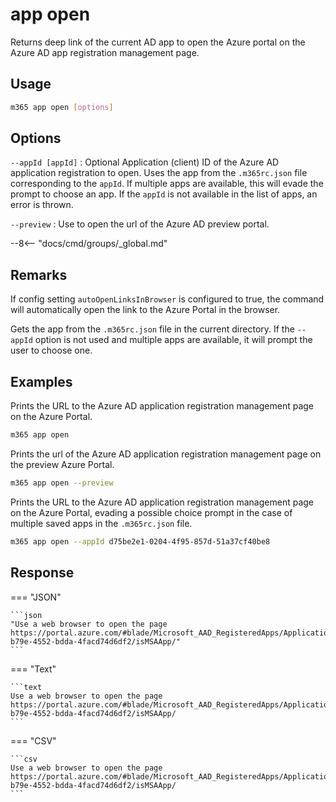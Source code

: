 # app open

Returns deep link of the current AD app to open the Azure portal on the Azure AD app registration management page.

## Usage

```sh
m365 app open [options]
```

## Options

`--appId [appId]`
: Optional Application (client) ID of the Azure AD application registration to open. Uses the app from the `.m365rc.json` file corresponding to the `appId`. If multiple apps are available, this will evade the prompt to choose an app. If the `appId` is not available in the list of apps, an error is thrown.

`--preview`
: Use to open the url of the Azure AD preview portal.

--8<-- "docs/cmd/groups/_global.md"

## Remarks

If config setting `autoOpenLinksInBrowser` is configured to true, the command will automatically open the link to the Azure Portal in the browser.

Gets the app from the `.m365rc.json` file in the current directory. If the `--appId` option is not used and multiple apps are available, it will prompt the user to choose one.

## Examples

Prints the URL to the Azure AD application registration management page on the Azure Portal. 

```sh
m365 app open
```

Prints the url of the Azure AD application registration management page on the preview Azure Portal.

```sh
m365 app open --preview
```

Prints the URL to the Azure AD application registration management page on the Azure Portal, evading a possible choice prompt in the case of multiple saved apps in the `.m365rc.json` file. 

```sh
m365 app open --appId d75be2e1-0204-4f95-857d-51a37cf40be8 
```

## Response

=== "JSON"

    ```json
    "Use a web browser to open the page https://portal.azure.com/#blade/Microsoft_AAD_RegisteredApps/ApplicationMenuBlade/Overview/appId/02f9ff8c-b79e-4552-bdda-4facd74d6df2/isMSAApp/"
    ```

=== "Text"

    ```text
    Use a web browser to open the page https://portal.azure.com/#blade/Microsoft_AAD_RegisteredApps/ApplicationMenuBlade/Overview/appId/02f9ff8c-b79e-4552-bdda-4facd74d6df2/isMSAApp/
    ```

=== "CSV"

    ```csv
    Use a web browser to open the page https://portal.azure.com/#blade/Microsoft_AAD_RegisteredApps/ApplicationMenuBlade/Overview/appId/02f9ff8c-b79e-4552-bdda-4facd74d6df2/isMSAApp/
    ```
